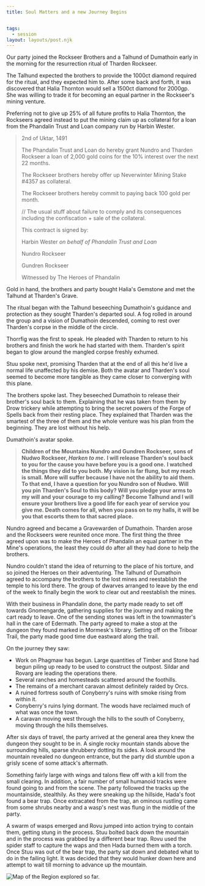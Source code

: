 ```yaml
---
title: Soul Matters and a new Journey Begins


tags:
  - session
layout: layouts/post.njk
---
```


Our party joined the Rockseer Brothers and a Talhund of Dumathoin early in the morning for the resurrection ritual of Tharden Rockseer.

The Talhund expected the brothers to provide the 1000ct diamond required for the ritual, and they expected him to. After some back and forth, it was discovered that Halia Thornton would sell a 1500ct diamond for 2000gp. She was willing to trade it for becoming an equal partner in the Rockseer's mining venture.

Preferring not to give up 25% of all future profits to Halia Thornton, the Rockseers agreed instead to put the mining claim up as collateral for a loan from the Phandalin Trust and Loan company run by Harbin Wester.

> 2nd of Uktar, 1491 
> 
> The Phandalin Trust and Loan do hereby grant Nundro and Tharden Rockseer a loan of 2,000 gold coins for the 10% interest over the next 22 months.  
> 
> The Rockseer brothers hereby offer up Neverwinter Mining Stake #4357 as collateral. 
> 
> The Rockseer brothers hereby commit to paying back 100 gold per month. 
> 
> // The usual stuff about failure to comply and its consequences including the confiscation + sale of the collateral.
> 
> This contract is signed by: 
> 
> Harbin Wester _on behalf of Phandalin Trust and Loan_
> 
> Nundro Rockseer 
> 
> Gundren Rockseer 
> 
> Witnessed by The Heroes of Phandalin

Gold in hand, the brothers and party bought Halia's Gemstone and met the Talhund at Tharden's Grave.

The ritual began with the Talhund beseeching Dumathoin's guidance and protection as they sought Tharden's departed soul. A fog rolled in around the group and a vision of Dumathoin descended, coming to rest over Tharden's corpse in the middle of the circle.

Thorrfig was the first to speak. He pleaded with Tharden to return to his brothers and finish the work he had started with them. Tharden's spirit began to glow around the mangled corpse freshly exhumed.

Stuu spoke next, promising Tharden that at the end of all this he'd live a normal life unaffected by his demise. Both the avatar and Tharden's soul seemed to become more tangible as they came closer to converging with this plane.

The brothers spoke last. They beseeched Dumathoin to release their brother's soul back to them. Explaining that he was taken from them by Drow trickery while attempting to bring the secret powers of the Forge of Spells back from their resting place. They explained that Tharden was the smartest of the three of them and the whole venture was his plan from the beginning. They are lost without his help.

Dumathoin's avatar spoke.
> **Children of the Mountains Nundro and Gundren Rockseer, sons of Nudwo Rockseer, _Harken to me_.**
> **I will release Tharden's soul back to you for the cause you have before you is a good one.**
> **I watched the things they did to you both. My vision is far flung, but my reach is small. More will suffer because I have not the ability to aid them. To that end, I have a question for you Nundro son of Nudwo. Will you pin Tharden's Soul to this body? Will you pledge your arms to my will and your courage to my calling?**
> **Become Talhund and I will ensure your brothers live a good life for each year of service you give me. Death comes for all, when you pass on to my halls, it will be you that escorts them to that sacred place.**

Nundro agreed and became a Gravewarden of Dumathoin. Tharden arose and the Rockseers were reunited once more. The first thing the three agreed upon was to make the Heroes of Phandalin an equal partner in the Mine's operations, the least they could do after all they had done to help the brothers.

Nundro couldn't stand the idea of returning to the place of his torture, and so joined the Heroes on their adventuring. The Talhund of Dumathoin agreed to accompany the brothers to the lost mines and reestablish the temple to his lord there. The group of dwarves arranged to leave by the end of the week to finally begin the work to clear out and reestablish the mines.

With their business in Phandalin done, the party made ready to set off towards Gnomengarde, gathering supplies for the journey and making the cart ready to leave. One of the sending stones was left in the townmaster's hall in the care of Edermath. The party agreed to make a stop at the dungeon they found marked in Mormesk's library. Setting off on the Triboar Trail, the party made good time due eastward along the trail. 

On the journey they saw:

- Work on Phagmaw has begun. Large quantities of Timber and Stone had begun piling up ready to be used to construct the outpost. Sildar and Rovarg are leading the operations there.
- Several ranches and homesteads scattered around the foothills.
- The remains of a merchant caravan almost definitely raided by Orcs.
- A ruined fortress south of Conyberry's ruins with smoke rising from within it.
- Conyberry's ruins lying dormant. The woods have reclaimed much of what was once the town.
- A caravan moving west through the hills to the south of Conyberry, moving through the hills themselves.

After six days of travel, the party arrived at the general area they knew the dungeon they sought to be in. A single rocky mountain stands above the surrounding hills, sparse shrubbery dotting its sides. A look around the mountain revealed no dungeon entrance, but the party did stumble upon a grisly scene of some attack's aftermath.

Something fairly large with wings and talons flew off with a kill from the small clearing. In addition, a fair number of small humanoid tracks were found going to and from the scene. The party followed the tracks up the mountainside, stealthily. As they were sneaking up the hillside, Hada's foot found a bear trap. Once extracated from the trap, an ominous rustling came from some shrubs nearby and a wasp's nest was flung in the middle of the party.

A swarm of wasps emerged and Rovu jumped into action trying to contain them, getting stung in the process. Stuu bolted back down the mountain and in the process was grabbed by a different bear trap. Rovu used the spider staff to capture the waps and then Hada burned them with a torch. Once Stuu was out of the bear trap, the party sat down and debated what to do in the failing light. It was decided that they would hunker down here and attempt to wait till morning to advance up the mountain.

![Map of the Region explored so far.]({{site.baseurl}}/img/map-apr-29.png)
